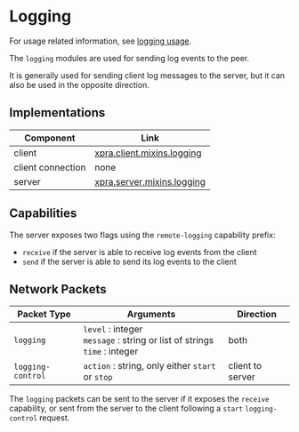 # Logging

For usage related information, see [logging usage](../Usage/Logging.md).

The `logging` modules are used for sending log events to the peer.

It is generally used for sending client log messages to the server,
but it can also be used in the opposite direction.

## Implementations

| Component         | Link                                                                |
|-------------------|---------------------------------------------------------------------|
| client            | [xpra.client.mixins.logging](../../xpra/client/mixins/logging.py)   |
| client connection | none                                                                |
| server            | [xpra.server.mixins.logging](../../xpra/server/mixins/logging.py)   |


## Capabilities

The server exposes two flags using the `remote-logging` capability prefix:
* `receive` if the server is able to receive log events from the client
* `send` if the server is able to send its log events to the client

## Network Packets

| Packet Type       | Arguments                                                                        | Direction        |
|-------------------|----------------------------------------------------------------------------------|------------------|
| `logging`         | `level` : integer<br/>`message` : string or list of strings<br/>`time` : integer | both             |
| `logging-control` | `action` : string, only either `start` or `stop`                                 | client to server |

The `logging` packets can be sent to the server if it exposes the `receive` capability,
or sent from the server to the client following a `start` `logging-control` request.
